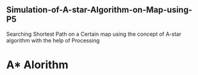 ## Simulation-of-A-star-Algorithm-on-Map-using-P5
Searching Shortest Path on a Certain map using the concept of A-star algorithm with the help of Processing

# A* Alorithm
